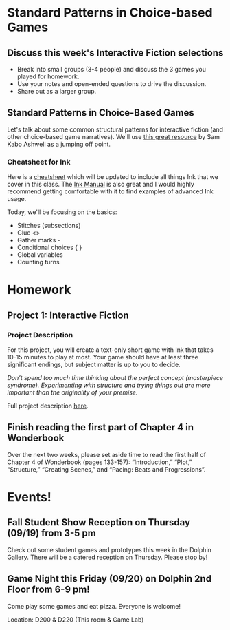 # Standard Patterns in Choice-based Games

## Discuss this week's Interactive Fiction selections
- Break into small groups (3-4 people) and discuss the 3 games you played for homework.
- Use your notes and open-ended questions to drive the discussion.
- Share out as a larger group. 

## Standard Patterns in Choice-Based Games
Let's talk about some common structural patterns for interactive fiction (and other choice-based game narratives). We'll use [this great resource](https://heterogenoustasks.wordpress.com/2015/01/26/standard-patterns-in-choice-based-games/) by Sam Kabo Ashwell as a jumping off point.

### Cheatsheet for Ink
Here is a [cheatsheet](./assets/documents/ink-basics-cheatsheet.md) which will be updated to include all things Ink that we cover in this class. The [Ink Manual](https://github.com/inkle/ink/blob/master/Documentation/WritingWithInk.md) is also great and I would highly recommend getting comfortable with it to find examples of advanced Ink usage.

Today, we'll be focusing on the basics:
- Stitches (subsections)
- Glue <>
- Gather marks -
- Conditional choices { }
- Global variables
- Counting turns


# Homework

## Project 1: Interactive Fiction

### Project Description
For this project, you will create a text-only short game with Ink that takes 10-15 minutes to play at most. Your game should have at least three significant endings, but subject matter is up to you to decide. 

_Don’t spend too much time thinking about the perfect concept (masterpiece syndrome). Experimenting with structure and trying things out are more important than the originality of your premise._

Full project description [here](/docs/assets/documents/text-game-outline.md).

## Finish reading the first part of Chapter 4 in Wonderbook
Over the next two weeks, please set aside time to read the first half of Chapter 4 of Wonderbook (pages 133-157): “Introduction,” “Plot,” “Structure,” “Creating Scenes,” and “Pacing: Beats and Progressions”.


# Events!

## Fall Student Show Reception on Thursday (09/19) from 3-5 pm
Check out some student games and prototypes this week in the Dolphin Gallery. There will be a catered reception on Thursday. Please stop by!

## Game Night this Friday (09/20) on Dolphin 2nd Floor from 6-9 pm!
Come play some games and eat pizza. Everyone is welcome!

Location: D200 & D220 (This room & Game Lab)